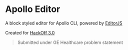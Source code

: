 # Apollo Editor
A block styled editor for Apollo CLI, powered by [EditorJS](https://editorjs.io)

Created for [HackOff 3.0](https://hackoff.tech)

> Submitted under GE Healthcare problem statement
